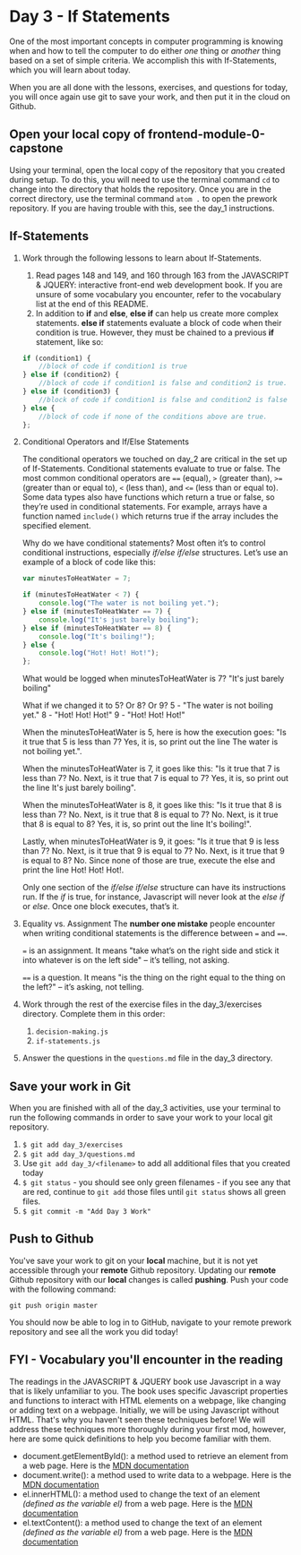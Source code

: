 # Day 3 - If Statements

One of the most important concepts in computer programming is knowing when and how to tell the computer to do either _one_ thing or _another_ thing based on a set of simple criteria.  We accomplish this with If-Statements, which you will learn about today.

When you are all done with the lessons, exercises, and questions for today, you will once again use git to save your work, and then put it in the cloud on Github.

## Open your local copy of frontend-module-0-capstone

Using your terminal, open the local copy of the repository that you created during setup.  To do this, you will need to use the terminal command `cd` to change into the directory that holds the repository. Once you are in the correct directory, use the terminal command `atom .` to open the prework repository. If you are having trouble with this, see the day_1 instructions.

## If-Statements

1. Work through the following lessons to learn about If-Statements.
    1. Read pages 148 and 149, and 160 through 163 from the JAVASCRIPT & JQUERY: interactive front-end web development book. If you are unsure of some vocabulary you encounter, refer to the vocabulary list at the end of this README.
    1. In addition to **if** and **else**, **else if** can help us create more complex statements. **else if** statements evaluate a block of code when their condition is true. However, they must be chained to a previous **if** statement, like so:

    ```javascript     
    if (condition1) {
        //block of code if condition1 is true
    } else if (condition2) {
        //block of code if condition1 is false and condition2 is true.
    } else if (condition3) {
        //block of code if condition1 is false and condition2 is false and condition3 is true.
    } else {
        //block of code if none of the conditions above are true.
    };
    ```

1. Conditional Operators and If/Else Statements

    The conditional operators we touched on day_2 are critical in the set up of If-Statements. Conditional statements evaluate to true or false. The most common conditional operators are `==` (equal), `>` (greater than), `>=` (greater than or equal to), `<` (less than), and `<=` (less than or equal to). Some data types also have functions which return a true or false, so they’re used in conditional statements. For example, arrays have a function named `include()` which returns true if the array includes the specified element.

    Why do we have conditional statements? Most often it’s to control conditional instructions, especially *if/else if/else* structures. Let’s use an example of a block of code like this:
    ```javascript
    var minutesToHeatWater = 7;

    if (minutesToHeatWater < 7) {
        console.log("The water is not boiling yet.");
    } else if (minutesToHeatWater == 7) {
        console.log("It's just barely boiling");
    } else if (minutesToHeatWater == 8) {
        console.log("It's boiling!");
    } else {
        console.log("Hot! Hot! Hot!");
    };
    ```
    What would be logged when minutesToHeatWater is 7?
    "It's just barely boiling"

    What if we changed it to 5? Or 8? Or 9?
    5 - "The water is not boiling yet."
    8 - "Hot! Hot! Hot!"
    9 - "Hot! Hot! Hot!"

    When the minutesToHeatWater is 5, here is how the execution goes: "Is it true that 5 is less than 7? Yes, it is, so print out the line The water is not boiling yet.".

    When the minutesToHeatWater is 7, it goes like this: "Is it true that 7 is less than 7? No. Next, is it true that 7 is equal to 7? Yes, it is, so print out the line It's just barely boiling".

    When the minutesToHeatWater is 8, it goes like this: "Is it true that 8 is less than 7? No. Next, is it true that 8 is equal to 7? No. Next, is it true that 8 is equal to 8? Yes, it is, so print out the line It's boiling!".

    Lastly, when minutesToHeatWater is 9, it goes: "Is it true that 9 is less than 7? No. Next, is it true that 9 is equal to 7? No. Next, is it true that 9 is equal to 8? No. Since none of those are true, execute the else and print the line Hot! Hot! Hot!.

    Only one section of the *if/else if/else* structure can have its instructions run. If the *if* is true, for instance, Javascript will never look at the *else if* or *else*. Once one block executes, that’s it.

1. Equality vs. Assignment
    The **number one mistake** people encounter when writing conditional statements is the difference between `=` and `==`.

    `=` is an assignment. It means "take what’s on the right side and stick it into whatever is on the left side" – it’s telling, not asking.

    `==` is a question. It means "is the thing on the right equal to the thing on the left?" – it’s asking, not telling.

1. Work through the rest of the exercise files in the day_3/exercises directory.  Complete them in this order:
    1. `decision-making.js`
    1. `if-statements.js`
1. Answer the questions in the `questions.md` file in the day_3 directory.

## Save your work in Git

When you are finished with all of the day_3 activities, use your terminal to run the following commands in order to save your work to your local git repository.

1. `$ git add day_3/exercises`
1. `$ git add day_3/questions.md`
1. Use `git add day_3/<filename>` to add all additional files that you created today
1. `$ git status` - you should see only green filenames - if you see any that are red, continue to `git add` those files until `git status` shows all green files.
1. `$ git commit -m "Add Day 3 Work"`

## Push to Github

You've save your work to git on your **local** machine, but it is not yet accessible through your **remote** Github repository. Updating our **remote** Github repository with our **local** changes is called **pushing**. Push your code with the following command:

```
git push origin master
```

You should now be able to log in to GitHub, navigate to your remote prework repository and see all the work you did today!

## FYI - Vocabulary you'll encounter in the reading

The readings in the JAVASCRIPT & JQUERY book use Javascript in a way that is likely unfamiliar to you. The book uses specific Javascript properties and functions to interact with HTML elements on a webpage, like changing or adding text on a webpage. Initially, we will be using Javascript without HTML. That's why you haven't seen these techniques before! We will address these techniques more thoroughly during your first mod, however, here are some quick definitions to help you become familiar with them.

* document.getElementById(): a method used to retrieve an element from a web page. Here is the [MDN documentation](https://developer.mozilla.org/en-US/docs/Web/API/Document/getElementById)
* document.write(): a method used to write data to a webpage. Here is the [MDN documentation](https://developer.mozilla.org/en-US/docs/Web/API/Document/write)
* el.innerHTML(): a method used to change the text of an element *(defined as the variable el)* from a web page. Here is the [MDN documentation](https://developer.mozilla.org/en-US/docs/Web/API/Element/innerHTML)
* el.textContent(): a method used to change the text of an element *(defined as the variable el)* from a web page. Here is the [MDN documentation](https://developer.mozilla.org/en-US/docs/Web/API/Node/textContent)

